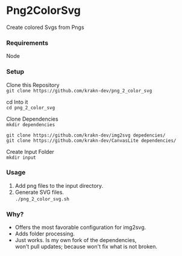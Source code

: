 # Png2ColorSvg
Create colored Svgs from Pngs

### Requirements
Node

### Setup
Clone this Repository  
`git clone https://github.com/krakn-dev/png_2_color_svg`  

cd Into it  
`cd png_2_color_svg`  

Clone Dependencies  
`mkdir dependencies`  

`git clone https://github.com/krakn-dev/img2svg depedencies/`  
`git clone https://github.com/krakn-dev/CanvasLite dependencies/`  

Create Input Folder  
`mkdir input`  

### Usage
1. Add png files to the input directory.  
2. Generate SVG files.   
`./png_2_color_svg.sh`

### Why?
+ Offers the most favorable configuration for img2svg.  
+ Adds folder processing.  
+ Just works. Is my own fork of the dependencies,  
  won't pull updates; because won't fix what is not broken.
